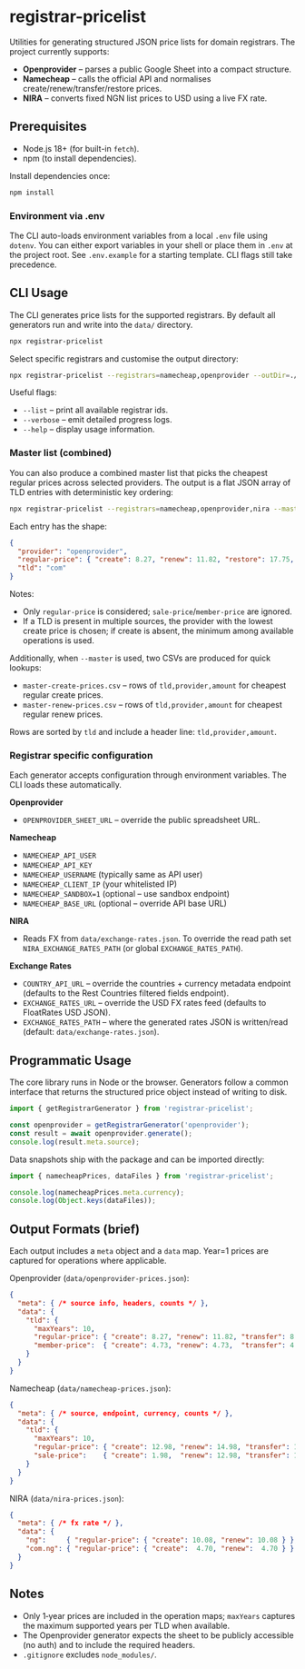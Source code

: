 # registrar-pricelist

Utilities for generating structured JSON price lists for domain registrars. The project currently supports:

- **Openprovider** – parses a public Google Sheet into a compact structure.
- **Namecheap** – calls the official API and normalises create/renew/transfer/restore prices.
- **NIRA** – converts fixed NGN list prices to USD using a live FX rate.

## Prerequisites

- Node.js 18+ (for built-in `fetch`).
- npm (to install dependencies).

Install dependencies once:

```bash
npm install
```

### Environment via .env

The CLI auto-loads environment variables from a local `.env` file using `dotenv`. You can either export variables in your shell or place them in `.env` at the project root. See `.env.example` for a starting template. CLI flags still take precedence.

## CLI Usage

The CLI generates price lists for the supported registrars. By default all generators run and write into the `data/` directory.

```bash
npx registrar-pricelist
```

Select specific registrars and customise the output directory:

```bash
npx registrar-pricelist --registrars=namecheap,openprovider --outDir=./data
```

Useful flags:

- `--list` – print all available registrar ids.
- `--verbose` – emit detailed progress logs.
- `--help` – display usage information.

### Master list (combined)

You can also produce a combined master list that picks the cheapest regular prices across selected providers. The output is a flat JSON array of TLD entries with deterministic key ordering:

```bash
npx registrar-pricelist --registrars=namecheap,openprovider,nira --master --masterOut=master-prices.json
```

Each entry has the shape:

```json
{
  "provider": "openprovider",
  "regular-price": { "create": 8.27, "renew": 11.82, "restore": 17.75, "transfer": 8.27 },
  "tld": "com"
}
```

Notes:

- Only `regular-price` is considered; `sale-price`/`member-price` are ignored.
- If a TLD is present in multiple sources, the provider with the lowest create price is chosen; if create is absent, the minimum among available operations is used.

Additionally, when `--master` is used, two CSVs are produced for quick lookups:

- `master-create-prices.csv` – rows of `tld,provider,amount` for cheapest regular create prices.
- `master-renew-prices.csv` – rows of `tld,provider,amount` for cheapest regular renew prices.

Rows are sorted by `tld` and include a header line: `tld,provider,amount`.

### Registrar specific configuration

Each generator accepts configuration through environment variables. The CLI loads these automatically.

**Openprovider**

- `OPENPROVIDER_SHEET_URL` – override the public spreadsheet URL.

**Namecheap**

- `NAMECHEAP_API_USER`
- `NAMECHEAP_API_KEY`
- `NAMECHEAP_USERNAME` (typically same as API user)
- `NAMECHEAP_CLIENT_IP` (your whitelisted IP)
- `NAMECHEAP_SANDBOX=1` (optional – use sandbox endpoint)
- `NAMECHEAP_BASE_URL` (optional – override API base URL)

**NIRA**

- Reads FX from `data/exchange-rates.json`. To override the read path set `NIRA_EXCHANGE_RATES_PATH` (or global `EXCHANGE_RATES_PATH`).

**Exchange Rates**

- `COUNTRY_API_URL` – override the countries + currency metadata endpoint (defaults to the Rest Countries filtered fields endpoint).
- `EXCHANGE_RATES_URL` – override the USD FX rates feed (defaults to FloatRates USD JSON).
- `EXCHANGE_RATES_PATH` – where the generated rates JSON is written/read (default: `data/exchange-rates.json`).

## Programmatic Usage

The core library runs in Node or the browser. Generators follow a common interface that returns the structured price object instead of writing to disk.

```js
import { getRegistrarGenerator } from 'registrar-pricelist';

const openprovider = getRegistrarGenerator('openprovider');
const result = await openprovider.generate();
console.log(result.meta.source);
```

Data snapshots ship with the package and can be imported directly:

```js
import { namecheapPrices, dataFiles } from 'registrar-pricelist';

console.log(namecheapPrices.meta.currency);
console.log(Object.keys(dataFiles));
```

## Output Formats (brief)

Each output includes a `meta` object and a `data` map. Year=1 prices are captured for operations where applicable.

Openprovider (`data/openprovider-prices.json`):

```json
{
  "meta": { /* source info, headers, counts */ },
  "data": {
    "tld": {
      "maxYears": 10,
      "regular-price": { "create": 8.27, "renew": 11.82, "transfer": 8.27, "restore": 17.75 },
      "member-price":  { "create": 4.73, "renew": 4.73,  "transfer": 4.73,  "restore": 17.75 }
    }
  }
}
```

Namecheap (`data/namecheap-prices.json`):

```json
{
  "meta": { /* source, endpoint, currency, counts */ },
  "data": {
    "tld": {
      "maxYears": 10,
      "regular-price": { "create": 12.98, "renew": 14.98, "transfer": 13.98 },
      "sale-price":    { "create": 1.98,  "renew": 12.98, "transfer": 11.98 }
    }
  }
}
```

NIRA (`data/nira-prices.json`):

```json
{
  "meta": { /* fx rate */ },
  "data": {
    "ng":     { "regular-price": { "create": 10.08, "renew": 10.08 } },
    "com.ng": { "regular-price": { "create":  4.70, "renew":  4.70 } }
  }
}
```

## Notes

- Only 1‑year prices are included in the operation maps; `maxYears` captures the maximum supported years per TLD when available.
- The Openprovider generator expects the sheet to be publicly accessible (no auth) and to include the required headers.
- `.gitignore` excludes `node_modules/`.
